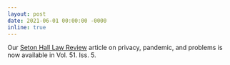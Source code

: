 ```yaml
---
layout: post
date: 2021-06-01 00:00:00 -0000
inline: true
---
```


Our [Seton Hall Law Review](https://scholarship.shu.edu/shlr/) article on privacy, pandemic, and problems is now available in Vol. 51. Iss. 5.
